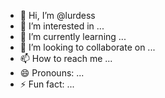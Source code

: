 - 👋 Hi, I’m @lurdess
- 👀 I’m interested in ...
- 🌱 I’m currently learning ...
- 💞️ I’m looking to collaborate on ...
- 📫 How to reach me ...
- 😄 Pronouns: ...
- ⚡ Fun fact: ...

<!---
lurdess/lurdess is a ✨ special ✨ repository because its `README.md` (this file) appears on your GitHub profile.
You can click the Preview link to take a look at your changes.
--->
